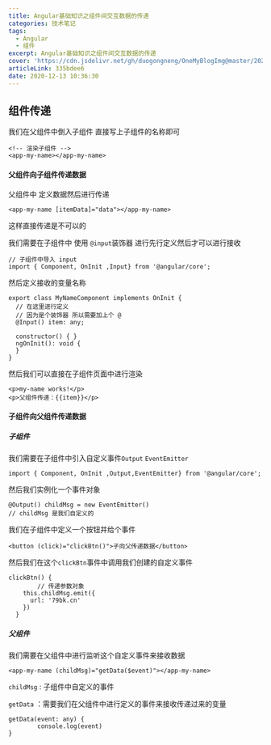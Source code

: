 ```yaml
---
title: Angular基础知识之组件间交互数据的传递
categories: 技术笔记
tags:
  - Angular
  - 组件
excerpt: Angular基础知识之组件间交互数据的传递
cover: 'https://cdn.jsdelivr.net/gh/duogongneng/OneMyBlogImg@master/20201213115118.png'
articleLink: 335bdee6
date: 2020-12-13 10:36:30
---
```


## 组件传递

我们在父组件中倒入子组件 直接写上子组件的名称即可

```
<!-- 渲染子组件 -->
<app-my-name></app-my-name>
```

#### 父组件向子组件传递数据

父组件中 定义数据然后进行传递

```
<app-my-name [itemData]="data"></app-my-name>
```

这样直接传递是不可以的

我们需要在子组件中 使用 `@input`装饰器 进行先行定义然后才可以进行接收

```
// 子组件中导入 input
import { Component, OnInit ,Input} from '@angular/core';
```

然后定义接收的变量名称

```
export class MyNameComponent implements OnInit {
  // 在这里进行定义 
  // 因为是个装饰器 所以需要加上个 @ 
  @Input() item: any;
  
  constructor() { }
  ngOnInit(): void {
  }
}
```

然后我们可以直接在子组件页面中进行渲染

```
<p>my-name works!</p>
<p>父组件传递：{{item}}</p>
```

#### 子组件向父组件传递数据

##### 子组件

我们需要在子组件中引入自定义事件`Output` `EventEmitter`

```
import { Component, OnInit ,Output,EventEmitter} from '@angular/core';
```

然后我们实例化一个事件对象

```
@Output() childMsg = new EventEmitter()
// childMsg 是我们自定义的
```

我们在子组件中定义一个按钮并给个事件

```
<button (click)="clickBtn()">子向父传递数据</button>
```

然后我们在这个`clickBtn`事件中调用我们创建的自定义事件

```
clickBtn() {
		// 传递参数对象
    this.childMsg.emit({
      url: '79bk.cn'
    })
  }
```

##### 父组件

我们需要在父组件中进行监听这个自定义事件来接收数据

```
<app-my-name (childMsg)="getData($event)"></app-my-name>
```

`childMsg` : 子组件中自定义的事件

`getData` ：需要我们在父组件中进行定义的事件来接收传递过来的变量

```
getData(event: any) {
		console.log(event)
}
```

